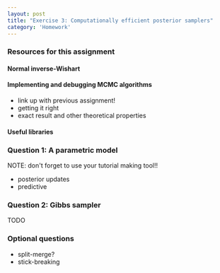 ```yaml
---
layout: post
title: "Exercise 3: Computationally efficient posterior samplers"
category: 'Homework'
---
```





### Resources for this assignment

#### Normal inverse-Wishart

#### Implementing and debugging MCMC algorithms

- link up with previous assignment!
- getting it right
- exact result and other theoretical properties

#### Useful libraries

### Question 1: A parametric model

NOTE: don't forget to use your tutorial making tool!!

- posterior updates
- predictive

### Question 2: Gibbs sampler

TODO

### Optional questions

- split-merge?
- stick-breaking

